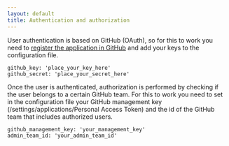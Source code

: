 ```yaml
---
layout: default
title: Authentication and authorization
---
```

 
User authentication is based on GitHub (OAuth), so for this to work you need to <a href="https://github.com/settings/applications/new">register the application in GitHub</a> and add your keys to the configuration file.

<pre><code>github_key: 'place_your_key_here'
github_secret: 'place_your_secret_here'
</code></pre>

Once the user is authenticated, authorization is performed by checking if the user belongs to a certain GitHub team. For this to work you need to set in the configuration file your GitHub management key (/settings/applications/Personal Access Token) and the id of the GitHub team that includes authorized users.</p>

<pre><code>github_management_key: 'your_management_key'
admin_team_id: 'your_admin_team_id'
</code></pre>